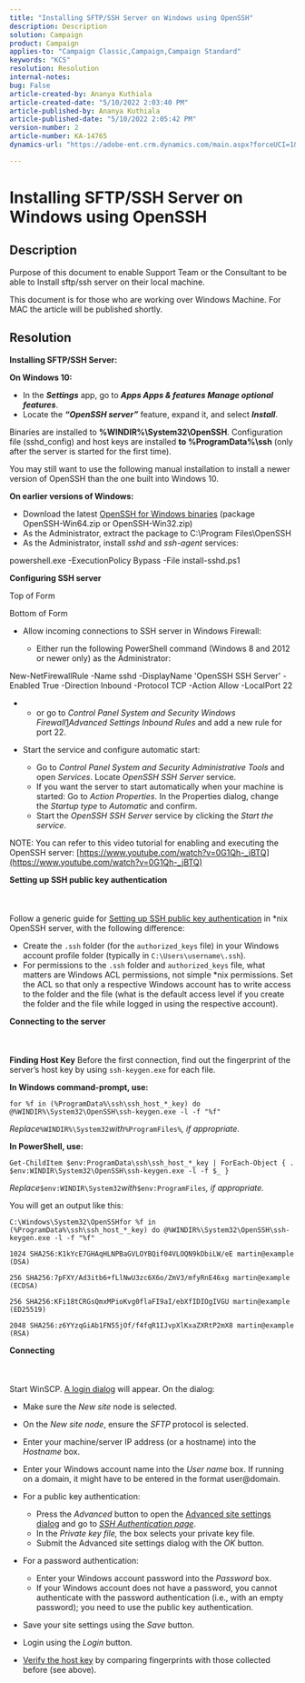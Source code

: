 ```yaml
---
title: "Installing SFTP/SSH Server on Windows using OpenSSH"
description: Description
solution: Campaign
product: Campaign
applies-to: "Campaign Classic,Campaign,Campaign Standard"
keywords: "KCS"
resolution: Resolution
internal-notes: 
bug: False
article-created-by: Ananya Kuthiala
article-created-date: "5/10/2022 2:03:40 PM"
article-published-by: Ananya Kuthiala
article-published-date: "5/10/2022 2:05:42 PM"
version-number: 2
article-number: KA-14765
dynamics-url: "https://adobe-ent.crm.dynamics.com/main.aspx?forceUCI=1&pagetype=entityrecord&etn=knowledgearticle&id=f3e81ffc-69d0-ec11-a7b5-0022480a8e40"

---
```

# Installing SFTP/SSH Server on Windows using OpenSSH

## Description


Purpose of this document to enable Support Team or the Consultant to be able to Install sftp/ssh server on their local machine.

This document is for those who are working over Windows Machine. For MAC the article will be published shortly.


## Resolution


<b>Installing SFTP/SSH Server:</b>

<b>On Windows 10:</b>

- In the <b>*Settings</b>* app, go to <b>*Apps  Apps & features  Manage optional features</b>*.
- Locate the <b>*“OpenSSH server”</b>* feature, expand it, and select <b>*Install</b>*.


Binaries are installed to <b>%WINDIR%\System32\OpenSSH</b>. Configuration file (sshd_config) and host keys are installed <b>to %ProgramData%\ssh</b> (only after the server is started for the first time).

You may still want to use the following manual installation to install a newer version of OpenSSH than the one built into Windows 10.

<b>On earlier versions of Windows:</b>

- Download the latest [OpenSSH for Windows binaries](https://github.com/PowerShell/Win32-OpenSSH/releases "https://github.com/PowerShell/Win32-OpenSSH/releases") (package OpenSSH-Win64.zip or OpenSSH-Win32.zip)
- As the Administrator, extract the package to C:\Program Files\OpenSSH
- As the Administrator, install *sshd* and *ssh-agent* services:


powershell.exe -ExecutionPolicy Bypass -File install-sshd.ps1



<b>Configuring SSH server</b>

Top of Form

Bottom of Form

- Allow incoming connections to SSH server in Windows Firewall:

    - Either run the following PowerShell command (Windows 8 and 2012 or newer only) as the Administrator:


New-NetFirewallRule -Name sshd -DisplayName 'OpenSSH SSH Server' -Enabled True -Direction Inbound -Protocol TCP -Action Allow -LocalPort 22

- - or go to *Control Panel  System and Security  Windows Firewall*[1](https://winscp.net/eng/docs/guide_windows_openssh_server#fn1)*Advanced Settings  Inbound Rules* and add a new rule for port 22.
- Start the service and configure automatic start:

    - Go to *Control Panel  System and Security  Administrative Tools* and open *Services*. Locate *OpenSSH SSH Server* service.
    - If you want the server to start automatically when your machine is started: Go to *Action  Properties*. In the Properties dialog, change the *Startup type* to *Automatic* and confirm.
    - Start the *OpenSSH SSH Server* service by clicking the *Start the service*.


NOTE: You can refer to this video tutorial for enabling and executing the OpenSSH server: [https://www.youtube.com/watch?v=0G1Qh-_jBTQ](https://www.youtube.com/watch?v=0G1Qh-_jBTQ)



<b>Setting up SSH public key authentication</b>
<br><br> <br><br>
Follow a generic guide for [Setting up SSH public key authentication](https://winscp.net/eng/docs/guide_public_key) in \*nix OpenSSH server, with the following difference:

- Create the `.ssh` folder (for the `authorized_keys` file) in your Windows account profile folder (typically in `C:\Users\username\.ssh`).
- For permissions to the `.ssh` folder and `authorized_keys` file, what matters are Windows ACL permissions, not simple \*nix permissions. Set the ACL so that only a respective Windows account has to write access to the folder and the file (what is the default access level if you create the folder and the file while logged in using the respective account).


<b>Connecting to the server</b>
<br><br> <br><br><b>Finding Host Key</b>
Before the first connection, find out the fingerprint of the server’s host key by using `ssh-keygen.exe` for each file.

<b>In Windows command-prompt, use: </b>


```
for %f in (%ProgramData%\ssh\ssh_host_*_key) do @%WINDIR%\System32\OpenSSH\ssh-keygen.exe -l -f "%f"
```


*Replace*`%WINDIR%\System32`*with*`%ProgramFiles%`*, if appropriate.*

<b>In PowerShell, use: </b>


```
Get-ChildItem $env:ProgramData\ssh\ssh_host_*_key | ForEach-Object { . $env:WINDIR\System32\OpenSSH\ssh-keygen.exe -l -f $_ }
```


*Replace*`$env:WINDIR\System32`*with*`$env:ProgramFiles`*, if appropriate.*

You will get an output like this:


```
C:\Windows\System32\OpenSSHfor %f in (%ProgramData%\ssh\ssh_host_*_key) do @%WINDIR%\System32\OpenSSH\ssh-keygen.exe -l -f "%f"
```



```
1024 SHA256:K1kYcE7GHAqHLNPBaGVLOYBQif04VLOQN9kDbiLW/eE martin@example (DSA)
```



```
256 SHA256:7pFXY/Ad3itb6+fLlNwU3zc6X6o/ZmV3/mfyRnE46xg martin@example (ECDSA)
```



```
256 SHA256:KFi18tCRGsQmxMPioKvg0flaFI9aI/ebXfIDIOgIVGU martin@example (ED25519)
```



```
2048 SHA256:z6YYzqGiAb1FN55jOf/f4fqR1IJvpXlKxaZXRtP2mX8 martin@example (RSA)
```




<b>Connecting</b>
<br><br> <br><br>
Start WinSCP. [A login dialog](https://winscp.net/eng/docs/ui_login) will appear. On the dialog:

- Make sure the *New site* node is selected.
- On the *New site node*, ensure the *SFTP* protocol is selected.
- Enter your machine/server IP address (or a hostname) into the *Hostname* box.
- Enter your Windows account name into the *User name* box. If running on a domain, it might have to be entered in the format user@domain.
- For a public key authentication:

    - Press the *Advanced* button to open the [Advanced site settings dialog](https://winscp.net/eng/docs/ui_login_advanced) and go to *[SSH  Authentication page](https://winscp.net/eng/docs/ui_login_authentication)*.
    - In the *Private key file,* the box selects your private key file.
    - Submit the Advanced site settings dialog with the *OK* button.
- For a password authentication:

    - Enter your Windows account password into the *Password* box.
    - If your Windows account does not have a password, you cannot authenticate with the password authentication (i.e., with an empty password); you need to use the public key authentication.
- Save your site settings using the *Save* button.
- Login using the *Login* button.
- [Verify the host key](https://winscp.net/eng/docs/ssh_verifying_the_host_key) by comparing fingerprints with those collected before (see above).



